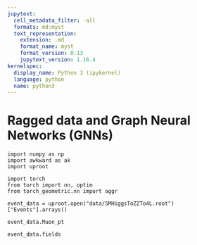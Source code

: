 ```yaml
---
jupytext:
  cell_metadata_filter: -all
  formats: md:myst
  text_representation:
    extension: .md
    format_name: myst
    format_version: 0.13
    jupytext_version: 1.16.4
kernelspec:
  display_name: Python 3 (ipykernel)
  language: python
  name: python3
---
```


# Ragged data and Graph Neural Networks (GNNs)

```{code-cell} ipython3
import numpy as np
import awkward as ak
import uproot

import torch
from torch import nn, optim
from torch_geometric.nn import aggr
```

```{code-cell} ipython3
event_data = uproot.open("data/SMHiggsToZZTo4L.root")["Events"].arrays()
```

```{code-cell} ipython3
event_data.Muon_pt
```

```{code-cell} ipython3
event_data.fields
```

```{code-cell} ipython3

```
